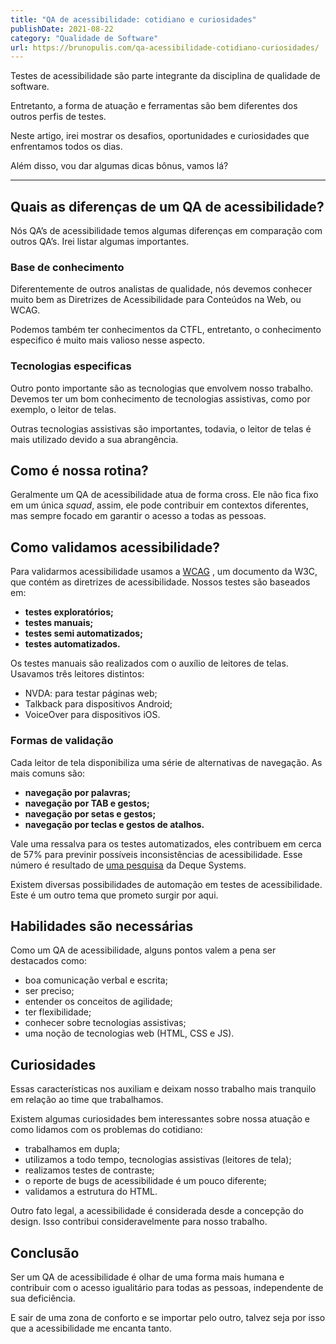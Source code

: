 ```yaml
---
title: "QA de acessibilidade: cotidiano e curiosidades"
publishDate: 2021-08-22
category: "Qualidade de Software"
url: https://brunopulis.com/qa-acessibilidade-cotidiano-curiosidades/
---
```


Testes de acessibilidade são parte integrante da disciplina de qualidade de software.

Entretanto, a forma de atuação e ferramentas são bem diferentes dos outros perfis de testes.

Neste artigo, irei mostrar os desafios, oportunidades e curiosidades que enfrentamos todos os dias.

Além disso, vou dar algumas dicas bônus, vamos lá?

* * *

## **Quais as diferenças de um QA de acessibilidade?**

Nós QA’s de acessibilidade temos algumas diferenças em comparação com outros QA’s. Irei listar algumas importantes.

### Base de conhecimento

Diferentemente de outros analistas de qualidade, nós devemos conhecer muito bem as Diretrizes de Acessibilidade para Conteúdos na Web, ou WCAG.

Podemos também ter conhecimentos da CTFL, entretanto, o conhecimento especifico é muito mais valioso nesse aspecto.

### Tecnologias especificas

Outro ponto importante são as tecnologias que envolvem nosso trabalho. Devemos ter um bom conhecimento de tecnologias assistivas, como por exemplo, o leitor de telas.

Outras tecnologias assistivas são importantes, todavia, o leitor de telas é mais utilizado devido a sua abrangência.

## Como é nossa rotina?

Geralmente um QA de acessibilidade atua de forma cross. Ele não fica fixo em um única _squad_, assim, ele pode contribuir em contextos diferentes, mas sempre focado em garantir o acesso a todas as pessoas.

## Como validamos acessibilidade?

Para validarmos acessibilidade usamos a [WCAG](https://www.w3.org/WAI/standards-guidelines/wcag/#intro) , um documento da W3C, que contém as diretrizes de acessibilidade. Nossos testes são baseados em:

- **testes exploratórios;**
- **testes manuais;**
- **testes semi automatizados;**
- **testes automatizados.**

Os testes manuais são realizados com o auxílio de leitores de telas. Usavamos três leitores distintos:

- NVDA: para testar páginas web;
- Talkback para dispositivos Android;
- VoiceOver para dispositivos iOS.

### Formas de validação

Cada leitor de tela disponibiliza uma série de alternativas de navegação. As mais comuns são:

- **navegação por palavras;**
- **navegação por TAB e gestos;**
- **navegação por setas e gestos;**
- **navegação por teclas e gestos de atalhos.**

Vale uma ressalva para os testes automatizados, eles contribuem em cerca de 57% para previnir possíveis inconsistências de acessibilidade. Esse número é resultado de [uma pesquisa](https://www.deque.com/blog/automated-testing-study-identifies-57-percent-of-digital-accessibility-issues/) da Deque Systems.

Existem diversas possibilidades de automação em testes de acessibilidade. Este é um outro tema que prometo surgir por aqui.

## Habilidades são necessárias

Como um QA de acessibilidade, alguns pontos valem a pena ser destacados como:

- boa comunicação verbal e escrita;
- ser preciso;
- entender os conceitos de agilidade;
- ter flexibilidade;
- conhecer sobre tecnologias assistivas;
- uma noção de tecnologias web (HTML, CSS e JS).

## Curiosidades

Essas características nos auxiliam e deixam nosso trabalho mais tranquilo em relação ao time que trabalhamos.

Existem algumas curiosidades bem interessantes sobre nossa atuação e como lidamos com os problemas do cotidiano:

- trabalhamos em dupla;
- utilizamos a todo tempo, tecnologias assistivas (leitores de tela);
- realizamos testes de contraste;
- o reporte de bugs de acessibilidade é um pouco diferente;
- validamos a estrutura do HTML.

Outro fato legal, a acessibilidade é considerada desde a concepção do design. Isso contribui consideravelmente para nosso trabalho.

## Conclusão

Ser um QA de acessibilidade é olhar de uma forma mais humana e contribuir com o acesso igualitário para todas as pessoas, independente de sua deficiência.

E sair de uma zona de conforto e se importar pelo outro, talvez seja por isso que a acessibilidade me encanta tanto.
